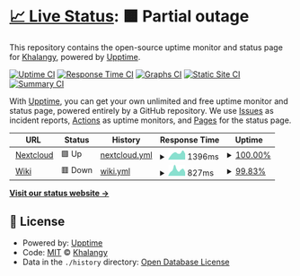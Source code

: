 # [📈 Live Status](https://khalangy.github.io/upptime): <!--live status--> **🟧 Partial outage**

This repository contains the open-source uptime monitor and status page for [Khalangy](https://khalangy.github.io/upptime), powered by [Upptime](https://github.com/upptime/upptime).

[![Uptime CI](https://github.com/khalangy/upptime/workflows/Uptime%20CI/badge.svg)](https://github.com/khalangy/upptime/actions?query=workflow%3A%22Uptime+CI%22)
[![Response Time CI](https://github.com/khalangy/upptime/workflows/Response%20Time%20CI/badge.svg)](https://github.com/khalangy/upptime/actions?query=workflow%3A%22Response+Time+CI%22)
[![Graphs CI](https://github.com/khalangy/upptime/workflows/Graphs%20CI/badge.svg)](https://github.com/khalangy/upptime/actions?query=workflow%3A%22Graphs+CI%22)
[![Static Site CI](https://github.com/khalangy/upptime/workflows/Static%20Site%20CI/badge.svg)](https://github.com/khalangy/upptime/actions?query=workflow%3A%22Static+Site+CI%22)
[![Summary CI](https://github.com/khalangy/upptime/workflows/Summary%20CI/badge.svg)](https://github.com/khalangy/upptime/actions?query=workflow%3A%22Summary+CI%22)

With [Upptime](https://upptime.js.org), you can get your own unlimited and free uptime monitor and status page, powered entirely by a GitHub repository. We use [Issues](https://github.com/khalangy/upptime/issues) as incident reports, [Actions](https://github.com/khalangy/upptime/actions) as uptime monitors, and [Pages](https://khalangy.github.io/upptime) for the status page.

<!--start: status pages-->
<!-- This summary is generated by Upptime (https://github.com/upptime/upptime) -->
<!-- Do not edit this manually, your changes will be overwritten -->
<!-- prettier-ignore -->
| URL | Status | History | Response Time | Uptime |
| --- | ------ | ------- | ------------- | ------ |
| <img alt="" src="https://icons.duckduckgo.com/ip3/cloud.sysliae.me.ico" height="13"> [Nextcloud](https://cloud.sysliae.me) | 🟩 Up | [nextcloud.yml](https://github.com/khalangy/upptime/commits/HEAD/history/nextcloud.yml) | <details><summary><img alt="Response time graph" src="./graphs/nextcloud/response-time-week.png" height="20"> 1396ms</summary><br><a href="https://khalangy.github.io/upptime/history/nextcloud"><img alt="Response time 1416" src="https://img.shields.io/endpoint?url=https%3A%2F%2Fraw.githubusercontent.com%2Fkhalangy%2Fupptime%2FHEAD%2Fapi%2Fnextcloud%2Fresponse-time.json"></a><br><a href="https://khalangy.github.io/upptime/history/nextcloud"><img alt="24-hour response time 1292" src="https://img.shields.io/endpoint?url=https%3A%2F%2Fraw.githubusercontent.com%2Fkhalangy%2Fupptime%2FHEAD%2Fapi%2Fnextcloud%2Fresponse-time-day.json"></a><br><a href="https://khalangy.github.io/upptime/history/nextcloud"><img alt="7-day response time 1396" src="https://img.shields.io/endpoint?url=https%3A%2F%2Fraw.githubusercontent.com%2Fkhalangy%2Fupptime%2FHEAD%2Fapi%2Fnextcloud%2Fresponse-time-week.json"></a><br><a href="https://khalangy.github.io/upptime/history/nextcloud"><img alt="30-day response time 1328" src="https://img.shields.io/endpoint?url=https%3A%2F%2Fraw.githubusercontent.com%2Fkhalangy%2Fupptime%2FHEAD%2Fapi%2Fnextcloud%2Fresponse-time-month.json"></a><br><a href="https://khalangy.github.io/upptime/history/nextcloud"><img alt="1-year response time 1416" src="https://img.shields.io/endpoint?url=https%3A%2F%2Fraw.githubusercontent.com%2Fkhalangy%2Fupptime%2FHEAD%2Fapi%2Fnextcloud%2Fresponse-time-year.json"></a></details> | <details><summary><a href="https://khalangy.github.io/upptime/history/nextcloud">100.00%</a></summary><a href="https://khalangy.github.io/upptime/history/nextcloud"><img alt="All-time uptime 86.04%" src="https://img.shields.io/endpoint?url=https%3A%2F%2Fraw.githubusercontent.com%2Fkhalangy%2Fupptime%2FHEAD%2Fapi%2Fnextcloud%2Fuptime.json"></a><br><a href="https://khalangy.github.io/upptime/history/nextcloud"><img alt="24-hour uptime 100.00%" src="https://img.shields.io/endpoint?url=https%3A%2F%2Fraw.githubusercontent.com%2Fkhalangy%2Fupptime%2FHEAD%2Fapi%2Fnextcloud%2Fuptime-day.json"></a><br><a href="https://khalangy.github.io/upptime/history/nextcloud"><img alt="7-day uptime 100.00%" src="https://img.shields.io/endpoint?url=https%3A%2F%2Fraw.githubusercontent.com%2Fkhalangy%2Fupptime%2FHEAD%2Fapi%2Fnextcloud%2Fuptime-week.json"></a><br><a href="https://khalangy.github.io/upptime/history/nextcloud"><img alt="30-day uptime 100.00%" src="https://img.shields.io/endpoint?url=https%3A%2F%2Fraw.githubusercontent.com%2Fkhalangy%2Fupptime%2FHEAD%2Fapi%2Fnextcloud%2Fuptime-month.json"></a><br><a href="https://khalangy.github.io/upptime/history/nextcloud"><img alt="1-year uptime 86.04%" src="https://img.shields.io/endpoint?url=https%3A%2F%2Fraw.githubusercontent.com%2Fkhalangy%2Fupptime%2FHEAD%2Fapi%2Fnextcloud%2Fuptime-year.json"></a></details>
| <img alt="" src="https://icons.duckduckgo.com/ip3/docs.sysliae.me.ico" height="13"> [Wiki](https://docs.sysliae.me) | 🟥 Down | [wiki.yml](https://github.com/khalangy/upptime/commits/HEAD/history/wiki.yml) | <details><summary><img alt="Response time graph" src="./graphs/wiki/response-time-week.png" height="20"> 827ms</summary><br><a href="https://khalangy.github.io/upptime/history/wiki"><img alt="Response time 996" src="https://img.shields.io/endpoint?url=https%3A%2F%2Fraw.githubusercontent.com%2Fkhalangy%2Fupptime%2FHEAD%2Fapi%2Fwiki%2Fresponse-time.json"></a><br><a href="https://khalangy.github.io/upptime/history/wiki"><img alt="24-hour response time 747" src="https://img.shields.io/endpoint?url=https%3A%2F%2Fraw.githubusercontent.com%2Fkhalangy%2Fupptime%2FHEAD%2Fapi%2Fwiki%2Fresponse-time-day.json"></a><br><a href="https://khalangy.github.io/upptime/history/wiki"><img alt="7-day response time 827" src="https://img.shields.io/endpoint?url=https%3A%2F%2Fraw.githubusercontent.com%2Fkhalangy%2Fupptime%2FHEAD%2Fapi%2Fwiki%2Fresponse-time-week.json"></a><br><a href="https://khalangy.github.io/upptime/history/wiki"><img alt="30-day response time 806" src="https://img.shields.io/endpoint?url=https%3A%2F%2Fraw.githubusercontent.com%2Fkhalangy%2Fupptime%2FHEAD%2Fapi%2Fwiki%2Fresponse-time-month.json"></a><br><a href="https://khalangy.github.io/upptime/history/wiki"><img alt="1-year response time 996" src="https://img.shields.io/endpoint?url=https%3A%2F%2Fraw.githubusercontent.com%2Fkhalangy%2Fupptime%2FHEAD%2Fapi%2Fwiki%2Fresponse-time-year.json"></a></details> | <details><summary><a href="https://khalangy.github.io/upptime/history/wiki">99.83%</a></summary><a href="https://khalangy.github.io/upptime/history/wiki"><img alt="All-time uptime 99.53%" src="https://img.shields.io/endpoint?url=https%3A%2F%2Fraw.githubusercontent.com%2Fkhalangy%2Fupptime%2FHEAD%2Fapi%2Fwiki%2Fuptime.json"></a><br><a href="https://khalangy.github.io/upptime/history/wiki"><img alt="24-hour uptime 98.83%" src="https://img.shields.io/endpoint?url=https%3A%2F%2Fraw.githubusercontent.com%2Fkhalangy%2Fupptime%2FHEAD%2Fapi%2Fwiki%2Fuptime-day.json"></a><br><a href="https://khalangy.github.io/upptime/history/wiki"><img alt="7-day uptime 99.83%" src="https://img.shields.io/endpoint?url=https%3A%2F%2Fraw.githubusercontent.com%2Fkhalangy%2Fupptime%2FHEAD%2Fapi%2Fwiki%2Fuptime-week.json"></a><br><a href="https://khalangy.github.io/upptime/history/wiki"><img alt="30-day uptime 99.56%" src="https://img.shields.io/endpoint?url=https%3A%2F%2Fraw.githubusercontent.com%2Fkhalangy%2Fupptime%2FHEAD%2Fapi%2Fwiki%2Fuptime-month.json"></a><br><a href="https://khalangy.github.io/upptime/history/wiki"><img alt="1-year uptime 99.53%" src="https://img.shields.io/endpoint?url=https%3A%2F%2Fraw.githubusercontent.com%2Fkhalangy%2Fupptime%2FHEAD%2Fapi%2Fwiki%2Fuptime-year.json"></a></details>

<!--end: status pages-->

[**Visit our status website →**](https://khalangy.github.io/upptime)

## 📄 License

- Powered by: [Upptime](https://github.com/upptime/upptime)
- Code: [MIT](./LICENSE) © [Khalangy](https://khalangy.github.io/upptime)
- Data in the `./history` directory: [Open Database License](https://opendatacommons.org/licenses/odbl/1-0/)
